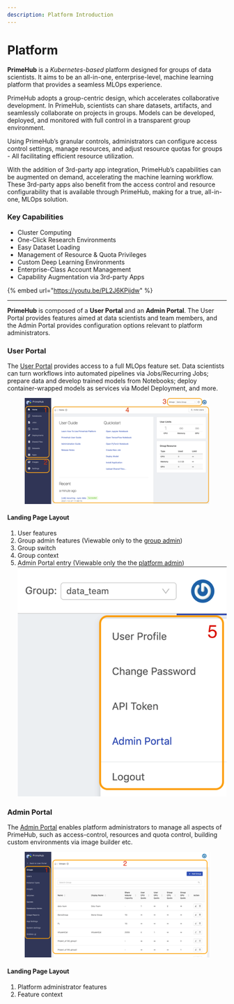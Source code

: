 ```yaml
---
description: Platform Introduction
---
```


# Platform

**PrimeHub** is a _Kubernetes-based_ platform designed for groups of data scientists. It aims to be an all-in-one, enterprise-level, machine learning platform that provides a seamless MLOps experience.

PrimeHub adopts a group-centric design, which accelerates collaborative development. In PrimeHub, scientists can share datasets, artifacts, and seamlessly collaborate on projects in groups. Models can be developed, deployed, and monitored with full control in a transparent group environment.

Using PrimeHub’s granular controls, administrators can configure access control settings, manage resources, and adjust resource quotas for groups - All facilitating efficient resource utilization.

With the addition of 3rd-party app integration, PrimeHub’s capabilities can be augmented on demand, accelerating the machine learning workflow. These 3rd-party apps also benefit from the access control and resource configurability that is available through PrimeHub, making for a true, all-in-one, MLOps solution.

### Key Capabilities

* Cluster Computing
* One-Click Research Environments
* Easy Dataset Loading
* Management of Resource & Quota Privileges
* Custom Deep Learning Environments
* Enterprise-Class Account Management
* Capability Augmentation via 3rd-party Apps

{% embed url="https://youtu.be/PL2J6KPijdw" %}

***

**PrimeHub** is composed of a **User Portal** and an **Admin Portal**. The User Portal provides features aimed at data scientists and team members, and the Admin Portal provides configuration options relevant to platform administrators.

### User Portal

The [User Portal](guides/user-portal/) provides access to a full MLOps feature set. Data scientists can turn workflows into automated pipelines via Jobs/Recurring Jobs; prepare data and develop trained models from Notebooks; deploy container-wrapped models as services via Model Deployment, and more.

<figure><img src=".gitbook/assets/v311-landing-user-ui.png" alt=""><figcaption></figcaption></figure>

#### Landing Page Layout

1. User features
2. Group admin features (Viewable only to the [group admin](technology/concept/privilege.md#group-administrator))
3. Group switch
4. Group context
5. Admin Portal entry (Viewable only the the [platform admin](technology/concept/privilege.md#administrator)) ![](.gitbook/assets/v3-admin-entry-ui.png)

### Admin Portal

The [Admin Portal](platform-administration/admin-portal.md) enables platform administrators to manage all aspects of PrimeHub, such as access-control, resources and quota control, building custom environments via image builder etc.

<figure><img src=".gitbook/assets/v310-landing-admin-ui.png" alt=""><figcaption></figcaption></figure>

#### Landing Page Layout

1. Platform administrator features
2. Feature context

